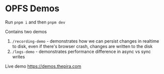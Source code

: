 # OPFS Demos

Run `pnpm i` and then `pnpm dev`

Contains two demos
1. `/recording-demo` - demonstrates how we can persist changes in realtime to disk, even if there's browser crash, changes are written to the disk
2. `/logs-demo` - demonstrates performance difference in async vs sync writes

Live demo
https://demos.thepira.com 
